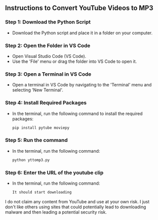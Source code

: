## Instructions to Convert YouTube Videos to MP3

### Step 1: Download the Python Script
- Download the Python script and place it in a folder on your computer.

### Step 2: Open the Folder in VS Code
- Open Visual Studio Code (VS Code).
- Use the 'File' menu or drag the folder into VS Code to open it.

### Step 3: Open a Terminal in VS Code
- Open a terminal in VS Code by navigating to the 'Terminal' menu and selecting 'New Terminal'.

### Step 4: Install Required Packages
- In the terminal, run the following command to install the required packages:
  ```sh
  pip install pytube moviepy

### Step 5: Run the command
- In the terminal, run the following command:
  ```sh
  python yttomp3.py
  
### Step 6: Enter the URL of the youtube clip
- In the terminal, run the following command:
  ```sh
  It should start downloading

I do not claim any content from YouTube and use at your own risk. I just don't like others using sites that could potentially lead to downloading malware and then leading a potential security risk.